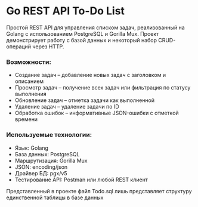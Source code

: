 # **Go REST API To-Do List**

Простой REST API для управления списком задач, реализованный на Golang с использованием PostgreSQL и Gorilla Mux. Проект демонстрирует работу с базой данных и некоторый набор CRUD-операций через HTTP.

### **Возможности:**
- Создание задач – добавление новых задач с заголовком и описанием
- Просмотр задач – получение всех задач или фильтрация по статусу выполнения
- Обновление задач – отметка задачи как выполненной
- Удаление задач – удаление задачи по ID
- Обработка ошибок – информативные JSON-ошибки с отметкой времени


### **Используемые технологии:**
- Язык: Golang
- База данных: PostgreSQL
- Маршрутизация: Gorilla Mux
- JSON: encoding/json
- Драйвер БД: pgx/v5
- Тестирование API: Postman или любой REST клиент

Представленный в проекте файл Todo.sql лишь представляет структуру единственной таблицы в базе данных
